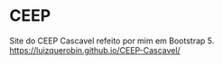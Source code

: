 # CEEP
 Site do CEEP Cascavel refeito por mim em Bootstrap 5.
https://luizquerobin.github.io/CEEP-Cascavel/
